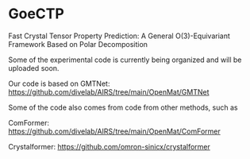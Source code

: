 # GoeCTP
Fast Crystal Tensor Property Prediction: A General O(3)-Equivariant Framework Based on Polar Decomposition

Some of the experimental code is currently being organized and will be uploaded soon.

Our code is based on GMTNet: https://github.com/divelab/AIRS/tree/main/OpenMat/GMTNet

Some of the code also comes from code from other methods, such as

ComFormer: https://github.com/divelab/AIRS/tree/main/OpenMat/ComFormer

Crystalformer: https://github.com/omron-sinicx/crystalformer
